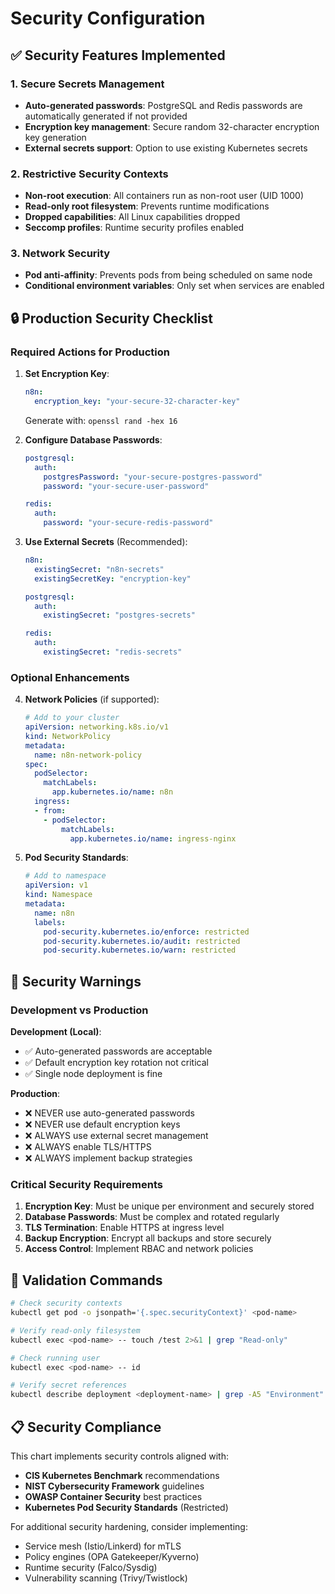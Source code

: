 # Security Configuration

## ✅ **Security Features Implemented**

### **1. Secure Secrets Management**
- **Auto-generated passwords**: PostgreSQL and Redis passwords are automatically generated if not provided
- **Encryption key management**: Secure random 32-character encryption key generation
- **External secrets support**: Option to use existing Kubernetes secrets

### **2. Restrictive Security Contexts**
- **Non-root execution**: All containers run as non-root user (UID 1000)
- **Read-only root filesystem**: Prevents runtime modifications
- **Dropped capabilities**: All Linux capabilities dropped
- **Seccomp profiles**: Runtime security profiles enabled

### **3. Network Security**
- **Pod anti-affinity**: Prevents pods from being scheduled on same node
- **Conditional environment variables**: Only set when services are enabled

## 🔒 **Production Security Checklist**

### **Required Actions for Production**

1. **Set Encryption Key**:
   ```yaml
   n8n:
     encryption_key: "your-secure-32-character-key"
   ```
   Generate with: `openssl rand -hex 16`

2. **Configure Database Passwords**:
   ```yaml
   postgresql:
     auth:
       postgresPassword: "your-secure-postgres-password"
       password: "your-secure-user-password"
   
   redis:
     auth:
       password: "your-secure-redis-password"
   ```

3. **Use External Secrets** (Recommended):
   ```yaml
   n8n:
     existingSecret: "n8n-secrets"
     existingSecretKey: "encryption-key"
   
   postgresql:
     auth:
       existingSecret: "postgres-secrets"
   
   redis:
     auth:
       existingSecret: "redis-secrets"
   ```

### **Optional Enhancements**

4. **Network Policies** (if supported):
   ```yaml
   # Add to your cluster
   apiVersion: networking.k8s.io/v1
   kind: NetworkPolicy
   metadata:
     name: n8n-network-policy
   spec:
     podSelector:
       matchLabels:
         app.kubernetes.io/name: n8n
     ingress:
     - from:
       - podSelector:
           matchLabels:
             app.kubernetes.io/name: ingress-nginx
   ```

5. **Pod Security Standards**:
   ```yaml
   # Add to namespace
   apiVersion: v1
   kind: Namespace
   metadata:
     name: n8n
     labels:
       pod-security.kubernetes.io/enforce: restricted
       pod-security.kubernetes.io/audit: restricted
       pod-security.kubernetes.io/warn: restricted
   ```

## 🚨 **Security Warnings**

### **Development vs Production**

**Development (Local)**:
- ✅ Auto-generated passwords are acceptable
- ✅ Default encryption key rotation not critical
- ✅ Single node deployment is fine

**Production**:
- ❌ NEVER use auto-generated passwords
- ❌ NEVER use default encryption keys
- ❌ ALWAYS use external secret management
- ❌ ALWAYS enable TLS/HTTPS
- ❌ ALWAYS implement backup strategies

### **Critical Security Requirements**

1. **Encryption Key**: Must be unique per environment and securely stored
2. **Database Passwords**: Must be complex and rotated regularly
3. **TLS Termination**: Enable HTTPS at ingress level
4. **Backup Encryption**: Encrypt all backups and store securely
5. **Access Control**: Implement RBAC and network policies

## 🔧 **Validation Commands**

```bash
# Check security contexts
kubectl get pod -o jsonpath='{.spec.securityContext}' <pod-name>

# Verify read-only filesystem
kubectl exec <pod-name> -- touch /test 2>&1 | grep "Read-only"

# Check running user
kubectl exec <pod-name> -- id

# Verify secret references
kubectl describe deployment <deployment-name> | grep -A5 "Environment"
```

## 📋 **Security Compliance**

This chart implements security controls aligned with:
- **CIS Kubernetes Benchmark** recommendations
- **NIST Cybersecurity Framework** guidelines  
- **OWASP Container Security** best practices
- **Kubernetes Pod Security Standards** (Restricted)

For additional security hardening, consider implementing:
- Service mesh (Istio/Linkerd) for mTLS
- Policy engines (OPA Gatekeeper/Kyverno)
- Runtime security (Falco/Sysdig)
- Vulnerability scanning (Trivy/Twistlock)